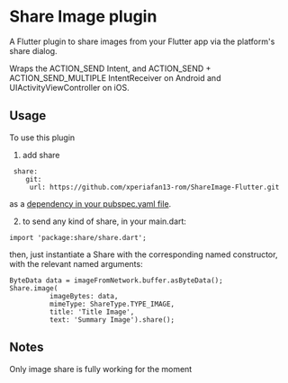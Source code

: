 # Share Image plugin

A Flutter plugin to share images from your Flutter app via the platform's share dialog.  

Wraps the ACTION_SEND Intent, and ACTION_SEND + ACTION_SEND_MULTIPLE IntentReceiver on Android
 and UIActivityViewController on iOS.

## Usage

To use this plugin

1. add share
```
 share:
    git:
     url: https://github.com/xperiafan13-rom/ShareImage-Flutter.git
```
 as a [dependency in your pubspec.yaml file](https://flutter.io/platform-plugins/).

2. to send any kind of share, in your main.dart:
```
import 'package:share/share.dart';
```
 then, just instantiate a Share with the corresponding named constructor, with the relevant named arguments:
```
ByteData data = imageFromNetwork.buffer.asByteData();
Share.image(
          imageBytes: data,
          mimeType: ShareType.TYPE_IMAGE,
          title: 'Title Image',
          text: 'Summary Image').share();
```

## Notes

Only image share is fully working for the moment
